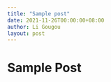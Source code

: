 ```yaml
---
title: "Sample post"
date: 2021-11-26T00:00:00+08:00
author: Li Gougou
layout: post
---
```


# Sample Post